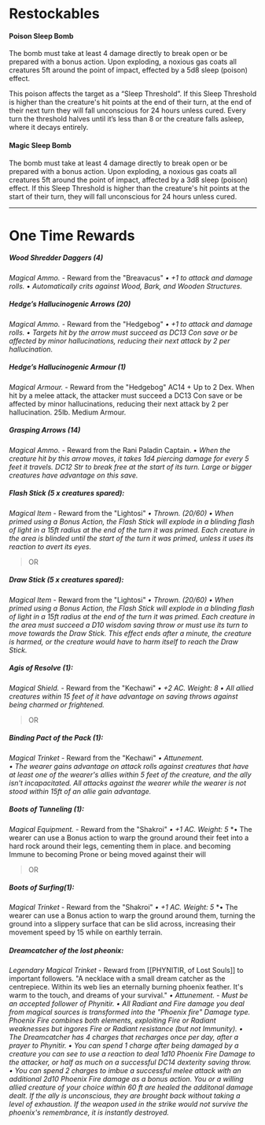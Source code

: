 # Restockables
#### Poison Sleep Bomb
The bomb must take at least 4 damage directly to break open or be prepared with a bonus action. Upon exploding, a noxious gas coats all creatures 5ft around the point of impact, effected by a 5d8 sleep (poison) effect. 

This poison affects the target as a “Sleep Threshold”. If this Sleep Threshold is higher than the creature's hit points at the end of their turn, at the end of their next turn they will fall unconscious for 24 hours unless cured. Every turn the threshold halves until it’s less than 8 or the creature falls asleep, where it decays entirely.

#### Magic Sleep Bomb
The bomb must take at least 4 damage directly to break open or be prepared with a bonus action. Upon exploding, a noxious gas coats all creatures 5ft around the point of impact, affected by a 3d8 sleep (poison) effect. If this Sleep Threshold is higher than the creature's hit points at the start of their turn, they will fall unconscious for 24 hours unless cured.

---
# One Time Rewards
##### Wood Shredder Daggers (4)
*Magical Ammo.* - Reward from the "Breavacus"
*• +1 to attack and damage rolls.* 
• *Automatically crits against Wood, Bark, and Wooden Structures.*

##### Hedge’s Hallucinogenic Arrows (20) 
*Magical Ammo. -* Reward from the "Hedgebog"
*• +1 to attack and damage rolls.* 
*• Targets hit by the arrow must succeed as DC13 Con save or be affected by minor hallucinations, reducing their next attack by 2 per hallucination.*

##### Hedge’s Hallucinogenic Armour (1)
*Magical Armour. -* Reward from the "Hedgebog"
AC14 + Up to 2 Dex. When hit by a melee attack, the attacker must succeed a DC13 Con save or be affected by minor hallucinations, reducing their next attack by 2 per hallucination. 25lb. Medium Armour.

##### Grasping Arrows (14)
*Magical Ammo.* - Reward from the Rani Paladin Captain.
• *When the creature hit by this arrow moves, it takes 1d4 piercing damage for every 5 feet it travels. DC12 Str to break free at the start of its turn. Large or bigger creatures have advantage on this save.*

##### Flash Stick (5 x creatures spared):
*Magical Item* - Reward from the "Lightosi"
*• Thrown.* _(20/60)_
*• When primed using a Bonus Action, the Flash Stick will explode in a blinding flash of light in a 15ft radius at the end of the turn it was primed. Each creature in the area is blinded until the start of the turn it was primed, unless it uses its reaction to avert its eyes.*

> OR
##### Draw Stick (5 x creatures spared):
*Magical Item* - Reward from the "Lightosi"
*• Thrown.* _(20/60)_
*• When primed using a Bonus Action, the Flash Stick will explode in a blinding flash of light in a 15ft radius at the end of the turn it was primed. Each creature in the area must succeed a D10 wisdom saving throw or must use its turn to move towards the Draw Stick. This effect ends after a minute, the creature is harmed, or the creature would have to harm itself to reach the Draw Stick.*

##### Agis of Resolve (1):
*Magical Shield.* - Reward from the "Kechawi"
*• +2 AC. Weight: 8* 
*• All allied creatures within 15 feet of it have advantage on saving throws against being charmed or frightened.*

>OR
##### Binding Pact of the Pack (1):
*Magical Trinket* - Reward from the "Kechawi"
*• Attunement.*  
*• The wearer gains advantage on attack rolls against creatures that have at least one of the wearer's allies within 5 feet of the creature, and the ally isn't incapacitated. All attacks against the wearer while the wearer is not stood within 15ft of an allie gain advantage.*

##### Boots of Tunneling (1):
*Magical Equipment.* - Reward from the "Shakroi"
*• +1 AC. Weight: 5* 
*• The wearer can use a Bonus action to warp the ground around their feet into a hard rock around their legs, cementing them in place. and becoming Immune to becoming Prone or being moved against their will 

>OR
##### Boots of Surfing(1):
*Magical Trinket* - Reward from the "Shakroi"
*• +1 AC. Weight: 5* 
*• The wearer can use a Bonus action to warp the ground around them, turning the ground into a slippery surface that can be slid across, increasing their movement speed by 15 while on earthly terrain.

##### Dreamcatcher of the lost pheonix:
*Legendary Magical Trinket* - Reward from [[PHYNITIR, of Lost Souls]] to important followers. 
"A necklace with a small dream catcher as the centrepiece. Within its web lies an eternally burning phoenix feather. It's warm to the touch, and dreams of your survival."
*• Attunement. - Must be an accepted follower of Phynitir.*
*• All Radiant and Fire damage you deal from magical sources is transformed into the "Phoenix fire" Damage type. Phoenix Fire combines both elements, exploiting Fire or Radiant weaknesses but ingores Fire or Radiant resistance (but not Immunity).*
*• The Dreamcatcher has 4 charges that recharges once per day, after a prayer to Phynitir.* 
*• You can spend 1 charge after being damaged by a creature you can see to use a reaction to deal 1d10 Phoenix Fire Damage to the attacker, or half as much on a successful DC14 dexterity saving throw.*
*• You can spend 2 charges to imbue a successful melee attack with an additional 2d10 Phoenix Fire damage as a bonus action. You or a willing allied creature of your choice within 60 ft are healed the additonal damage dealt. If the ally is unconscious, they are brought back without taking a level of exhaustion. If the weapon used in the strike would not survive the phoenix's remembrance, it is instantly destroyed.*
